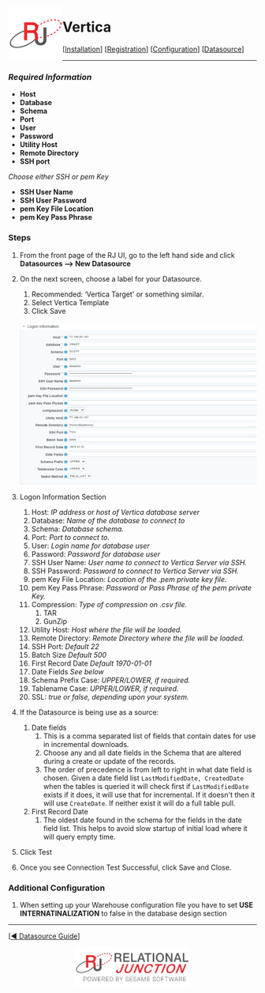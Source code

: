  <a href="http://www.sesamesoftware.com"><img align=left src="../images/RJOrbit110x110.png"></img></a>

[comment]: # (Change Heading to reflect Datasource)

# Vertica

[comment]: # (Leave Nav BAR untouched)

[[Installation](../guides/installguide.md)] [[Registration](../guides/RegistrationGuide.md)] [[Configuration](../guides/configurationGuide.md)] [[Datasource](../guides/DatasourceGuide.md)]

---

[comment]: # (Leave Or Alter Required info as needed)

### *Required Information*

* **Host**
* **Database**
* **Schema**
* **Port**
* **User**
* **Password**
* **Utility Host**
* **Remote Directory**
* **SSH port**

*Choose either SSH or pem Key*
* **SSH User Name**
* **SSH User Password**
* **pem Key File Location**
* **pem Key Pass Phrase**

### Steps

[comment]: # (step 1 is common to all Datasources)
[comment]: # (Step 2.1and 2.2 should be adjusted for Data Source specific)
[comment]: # (Step 3 should be Image of the datasource you can add the screenshot to the images folder or create a placeholder like {image of datasource screen})
[comment]: # (adjust step 4 and below as needed)

1. From the front page of the RJ UI, go to the left hand side and click **Datasources --> New Datasource**
2. On the next screen, choose a label for your Datasource.
   1. Recommended: ‘Vertica Target' or something similar.
   2. Select Vertica Template
   3. Click Save
   
   ![Vertica Datasource](../images/vertica.png)
   
3. Logon Information Section
   1. Host: *IP address or host of Vertica database server*
   2. Database: *Name of the database to connect to*
   3. Schema: *Database schema.*
   4. Port: *Port to connect to.*
   5. User: *Login name for database user*
   6. Password: *Password for database user*
   7. SSH User Name: *User name to connect to Vertica Server via SSH.*
   8. SSH Password: *Password to connect to Vertica Server via SSH.*
   9. pem Key File Location: *Location of the .pem private key file.*
   10. pem Key Pass Phrase: *Password or Pass Phrase of the pem private Key.*
   11. Compression: *Type of compression on .csv file.*
       1.  TAR
       2.  GunZip
   12. Utility Host: *Host where the file will be loaded.*
   13. Remote Directory: *Remote Directory where the file will be loaded.*
   14. SSH Port: *Default 22*
   15. Batch Size *Default 500*
   16. First Record Date *Default 1970-01-01*
   17. Date Fields *See below*
   18. Schema Prefix Case: *UPPER/LOWER, if required.*
   19. Tablename Case: *UPPER/LOWER, if required.*
   20. SSL: *true or false, depending upon your system.*
4. If the Datasource is being use as a source:
      1. Date fields
         1. This is a comma separated list of fields that contain dates for use in incremental downloads.
         2. Choose any and all date fields in the Schema that are altered during a create or update of the records.
         3. The order of precedence is from left to right in what date field is chosen. Given a date field list `LastModifiedDate, CreatedDate` when the tables is queried it will check first if `LastModifiedDate` exists if it does, it will use that for incremental. If it doesn't then it will use `CreateDate`. If neither exist it will do a full table pull.
      2. First Record Date
         1. The oldest date found in the schema for the fields in the date field list. This helps to avoid slow startup of initial load where it will query empty time.
5. Click Test
6. Once you see Connection Test Successful, click Save and Close.

### Additional Configuration

   1. When setting up your Warehouse configuration file you have to set **USE INTERNATINALIZATION** to false in the database design section

---

[[&#9664; Datasource Guide](../guides/DatasourceGuide.md)]

<p align="center" >  <a href="http://www.sesamesoftware.com"><img align=center src="../images/poweredBy.png" height="80px"></img></a> </p>
